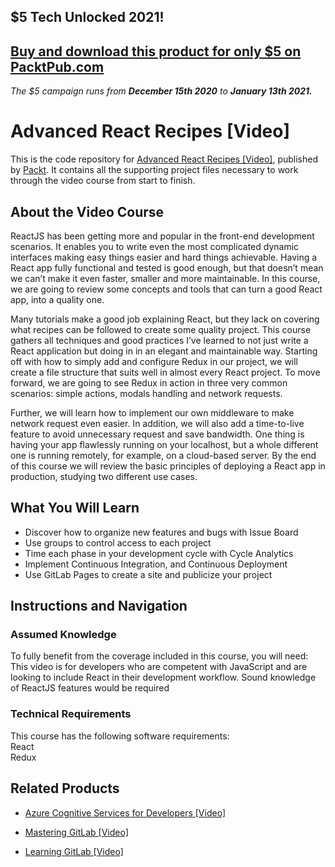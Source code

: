 ## $5 Tech Unlocked 2021!
[Buy and download this product for only $5 on PacktPub.com](https://www.packtpub.com/)
-----
*The $5 campaign         runs from __December 15th 2020__ to __January 13th 2021.__*

# Advanced React Recipes [Video]
This is the code repository for [Advanced React Recipes [Video]](https://www.packtpub.com/web-development/advanced-react-recipes-video?utm_source=github&utm_medium=repository&utm_campaign=9781788836180), published by [Packt](https://www.packtpub.com/?utm_source=github). It contains all the supporting project files necessary to work through the video course from start to finish.
## About the Video Course
ReactJS has been getting more and popular in the front-end development scenarios. It enables you to write even the most complicated dynamic interfaces making easy things easier and hard things achievable. Having a React app fully functional and tested is good enough, but that doesn’t mean we can’t make it even faster, smaller and more maintainable. In this course, we are going to review some concepts and tools that can turn a good React app, into a quality one. 

Many tutorials make a good job explaining React, but they lack on covering what recipes can be followed to create some quality project. This course gathers all techniques and good practices I’ve learned to not just write a React application but doing in in an elegant and maintainable way. Starting off with how to simply add and configure Redux in our project, we will create a file structure that suits well in almost every React project. To move forward, we are going to see Redux in action in three very common scenarios: simple actions, modals handling and network requests.

Further, we will learn how to implement our own middleware to make network request even easier. In addition, we will also add a time-to-live feature to avoid unnecessary request and save bandwidth. One thing is having your app flawlessly running on your localhost, but a whole different one is running remotely, for example, on a cloud-based server. By the end of this course we will review the basic principles of deploying a React app in production, studying two different use cases.

<H2>What You Will Learn</H2>
<DIV class=book-info-will-learn-text>
<UL>
<LI>Discover how to organize new features and bugs with Issue Board 
<LI>Use groups to control access to each project 
<LI>Time each phase in your development cycle with Cycle Analytics 
<LI>Implement Continuous Integration, and Continuous Deployment 
<LI>Use GitLab Pages to create a site and publicize your project </LI></UL></DIV>

## Instructions and Navigation
### Assumed Knowledge
To fully benefit from the coverage included in this course, you will need:<br/>
This video is for developers who are competent with JavaScript and are looking to include React in their development workflow. Sound knowledge of ReactJS features would be required
### Technical Requirements
This course has the following software requirements:<br/>
React<br/>
Redux

## Related Products
* [Azure Cognitive Services for Developers [Video]](https://www.packtpub.com/application-development/azure-cognitive-services-developers-video?utm_source=github&utm_medium=repository&utm_campaign=9781838552565)

* [Mastering GitLab [Video]](https://www.packtpub.com/networking-and-servers/mastering-gitlab-video?utm_source=github&utm_medium=repository&utm_campaign=9781789537642)

* [Learning GitLab [Video]](https://www.packtpub.com/application-development/learning-gitlab-video?utm_source=github&utm_medium=repository&utm_campaign=9781789809169)

